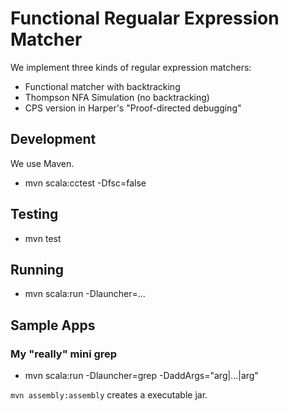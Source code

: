 # Functional Regualar Expression Matcher #

We implement three kinds of regular expression matchers:

* Functional matcher with backtracking
* Thompson NFA Simulation (no backtracking)
* CPS version in Harper's "Proof-directed debugging"

## Development ##

We use Maven.

* mvn scala:cctest -Dfsc=false

## Testing ##

* mvn test

## Running ##

* mvn scala:run -Dlauncher=...

## Sample Apps ##

### My "really" mini grep ###

* mvn scala:run -Dlauncher=grep -DaddArgs="arg|...|arg"

<code>mvn assembly:assembly</code> creates a executable jar.
